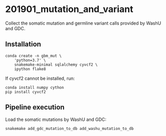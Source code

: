 # 201901_mutation_and_variant
Collect the somatic mutation and germline variant calls provided by WashU and GDC.


## Installation

    conda create -n gbm_mut \
        'python=3.7' \
        snakemake-minimal sqlalchemy cyvcf2 \
        ipython flake8

If cyvcf2 cannot be installed, run:

    conda install numpy cython
    pip install cyvcf2


## Pipeline execution
Load the somatic mutations by WashU and GDC:

    snakemake add_gdc_mutation_to_db add_washu_mutation_to_db
